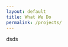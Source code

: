```yaml
---
layout: default
title: What We Do
permalink: /projects/
---
```

<div class="border border-dark rounded bg-whitesmoke opacity-75">
    <div class="p-1">
        dsds
    </div>
</div>